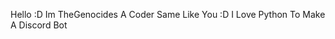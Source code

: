 Hello :D Im TheGenocides
A Coder Same Like You :D
I Love Python To Make A Discord Bot

<!---
TheGenocides/TheGenocides is a ✨ special ✨ repository because its `README.md` (this file) appears on your GitHub profile.
You can click the Preview link to take a look at your changes.
--->

